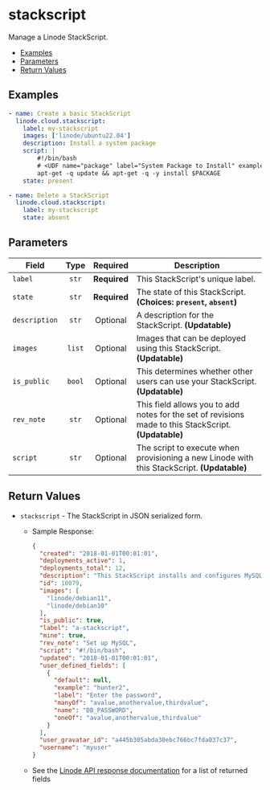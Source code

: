 # stackscript

Manage a Linode StackScript.

- [Examples](#examples)
- [Parameters](#parameters)
- [Return Values](#return-values)

## Examples

```yaml
- name: Create a basic StackScript
  linode.cloud.stackscript:
    label: my-stackscript
    images: ['linode/ubuntu22.04']
    description: Install a system package
    script: |
        #!/bin/bash
        # <UDF name="package" label="System Package to Install" example="nginx" default="">
        apt-get -q update && apt-get -q -y install $PACKAGE
    state: present
```

```yaml
- name: Delete a StackScript
  linode.cloud.stackscript:
    label: my-stackscript
    state: absent
```


## Parameters

| Field     | Type | Required | Description                                                                  |
|-----------|------|----------|------------------------------------------------------------------------------|
| `label` | <center>`str`</center> | <center>**Required**</center> | This StackScript's unique label.   |
| `state` | <center>`str`</center> | <center>**Required**</center> | The state of this StackScript.  **(Choices: `present`, `absent`)** |
| `description` | <center>`str`</center> | <center>Optional</center> | A description for the StackScript.  **(Updatable)** |
| `images` | <center>`list`</center> | <center>Optional</center> | Images that can be deployed using this StackScript.  **(Updatable)** |
| `is_public` | <center>`bool`</center> | <center>Optional</center> | This determines whether other users can use your StackScript.  **(Updatable)** |
| `rev_note` | <center>`str`</center> | <center>Optional</center> | This field allows you to add notes for the set of revisions made to this StackScript.  **(Updatable)** |
| `script` | <center>`str`</center> | <center>Optional</center> | The script to execute when provisioning a new Linode with this StackScript.  **(Updatable)** |

## Return Values

- `stackscript` - The StackScript in JSON serialized form.

    - Sample Response:
        ```json
        {
          "created": "2018-01-01T00:01:01",
          "deployments_active": 1,
          "deployments_total": 12,
          "description": "This StackScript installs and configures MySQL",
          "id": 10079,
          "images": [
            "linode/debian11",
            "linode/debian10"
          ],
          "is_public": true,
          "label": "a-stackscript",
          "mine": true,
          "rev_note": "Set up MySQL",
          "script": "#!/bin/bash",
          "updated": "2018-01-01T00:01:01",
          "user_defined_fields": [
            {
              "default": null,
              "example": "hunter2",
              "label": "Enter the password",
              "manyOf": "avalue,anothervalue,thirdvalue",
              "name": "DB_PASSWORD",
              "oneOf": "avalue,anothervalue,thirdvalue"
            }
          ],
          "user_gravatar_id": "a445b305abda30ebc766bc7fda037c37",
          "username": "myuser"
        }
        ```
    - See the [Linode API response documentation](https://www.linode.com/docs/api/stackscripts/#stackscript-create__response-samples) for a list of returned fields


